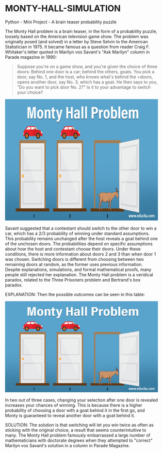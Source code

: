 # MONTY-HALL-SIMULATION
Python - Mini Project - A brain teaser probability puzzle

The Monty Hall problem is a brain teaser, in the form of a probability puzzle, loosely based on the American television game show. The problem was originally posed (and solved) in a letter by Steve Selvin to the American Statistician in 1975. It became famous as a question from reader Craig F. Whitaker's letter quoted in Marilyn vos Savant's "Ask Marilyn" column in Parade magazine in 1990:

>Suppose you're on a game show, and you're given the choice of three doors: Behind one door is a car; behind the others, goats. You pick a door, say No. 1, and the host, who knows what's behind the >doors, opens another door, say No. 3, which has a goat. He then says to you, "Do you want to pick door No. 2?" Is it to your advantage to switch your choice?

<p align="center">
  <img src="https://github.com/A-Chandini-Devi/MONTY-HALL-SIMULATION/blob/main/Monty-Hall-Problem-1.jpg" alt="3 Doors with 1 car and 2 goats" width="600" height="400">
</p>

 
Savant suggested that a contestant should switch to the other door to win a car, which has a 2/3 probability of winning under standard assumptions. This probability remains unchanged after the host reveals a goat behind one of the unchosen doors. The probabilities depend on specific assumptions about how the host and contestant choose their doors. Under these conditions, there is more information about doors 2 and 3 than when door 1 was chosen. Switching doors is different from choosing between two remaining doors at random, as the former uses previous information. Despite explanations, simulations, and formal mathematical proofs, many people still rejected her explanation. The Monty Hall problem is a veridical paradox, related to the Three Prisoners problem and Bertrand's box paradox.

EXPLANATION:
Then the possible outcomes can be seen in this table:
<p align="center">
  <img src="https://github.com/A-Chandini-Devi/MONTY-HALL-SIMULATION/blob/main/Monty-Hall-Problem-1.jpg" alt="Possible outcome table refer wikipedia" width="600" height="300">
</p>

In two out of three cases, changing your selection after one door is revealed increases your chances of winning. This is because there is a higher probability of choosing a door with a goat behind it in the first go, and Monty is guaranteed to reveal another door with a goat behind it.


SOLUTION:
The solution is that switching will let you win twice as often as sticking with the original choice, a result that seems counterintuitive to many. The Monty Hall problem famously embarrassed a large number of mathematicians with doctorate degrees when they attempted to "correct" Marilyn vos Savant's solution in a column in Parade Magazine.

